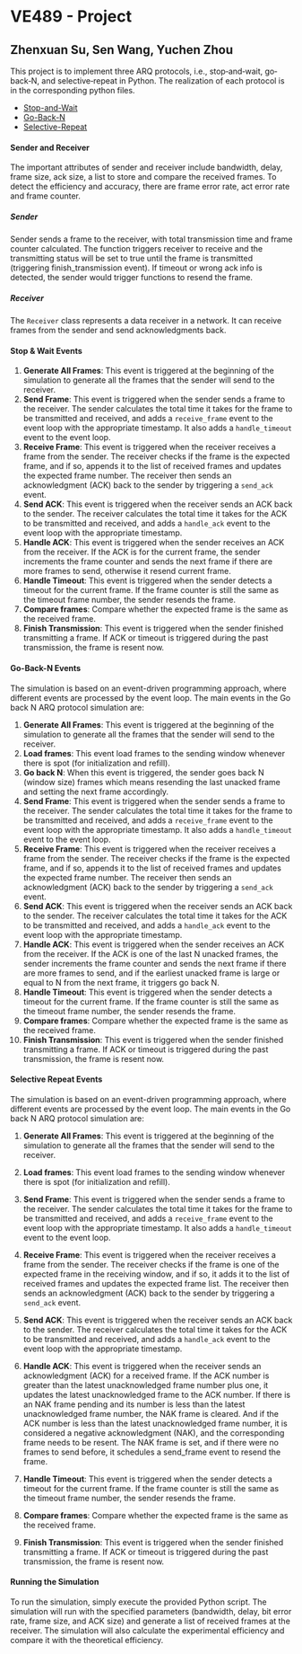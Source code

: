 # VE489 - Project

## Zhenxuan Su, Sen Wang, Yuchen Zhou

This project is to implement three ARQ protocols, i.e., stop‐and‐wait, go‐back‐N, and 
selective‐repeat in Python. The realization of each protocol is in the corresponding python files.

- [Stop-and-Wait](https://github.com/Ehaemmma/VE489-Project/blob/main/stop_and_wait.py)
- [Go-Back-N](https://github.com/Ehaemmma/VE489-Project/blob/main/go_back_N.py)
- [Selective-Repeat](https://github.com/Ehaemmma/VE489-Project/blob/main/selective_repeat.py)

#### Sender and Receiver

The important attributes of sender and receiver include bandwidth, delay, frame size, ack size, a list to store and compare the received frames. To detect the efficiency and accuracy, there are frame error rate, act error rate and frame counter.

##### Sender

Sender sends a frame to the receiver, with total transmission time and frame counter calculated. The function triggers receiver to receive and the transmitting status will be set to true until the frame is transmitted (triggering finish_transmission event). If timeout or wrong ack info is detected, the sender would trigger functions to resend the frame.

##### Receiver

The `Receiver` class represents a data receiver in a network. It can receive frames from the sender and send acknowledgments back.

#### Stop & Wait Events

1. **Generate All Frames**: This event is triggered at the beginning of the simulation to generate all the frames that the sender will send to the receiver.
2. **Send Frame**: This event is triggered when the sender sends a frame to the receiver. The sender calculates the total time it takes for the frame to be transmitted and received, and adds a `receive_frame` event to the event loop with the appropriate timestamp. It also adds a `handle_timeout` event to the event loop.
3. **Receive Frame**: This event is triggered when the receiver receives a frame from the sender. The receiver checks if the frame is the expected frame, and if so, appends it to the list of received frames and updates the expected frame number. The receiver then sends an acknowledgment (ACK) back to the sender by triggering a `send_ack` event.
4. **Send ACK**: This event is triggered when the receiver sends an ACK back to the sender. The receiver calculates the total time it takes for the ACK to be transmitted and received, and adds a `handle_ack` event to the event loop with the appropriate timestamp.
5. **Handle ACK**: This event is triggered when the sender receives an ACK from the receiver. If the ACK is for the current frame, the sender increments the frame counter and sends the next frame if there are more frames to send, otherwise it resend current frame.
6. **Handle Timeout**: This event is triggered when the sender detects a timeout for the current frame. If the frame counter is still the same as the timeout frame number, the sender resends the frame.
7. **Compare frames**: Compare whether the expected frame is the same as the received frame.
8. **Finish Transmission**: This event is triggered when the sender finished transmitting a frame. If ACK or timeout is triggered during the past transmission, the frame is resent now.

#### Go-Back-N Events

The simulation is based on an event-driven programming approach, where different events are processed by the event loop. The main events in the Go back N ARQ protocol simulation are:

1. **Generate All Frames**: This event is triggered at the beginning of the simulation to generate all the frames that the sender will send to the receiver.
2. **Load frames**: This event load frames to the sending window whenever there is spot (for initialization and refill).
3. **Go back N**: When this event is triggered, the sender goes back N (window size) frames which means resending the last unacked frame and setting the next frame accordingly. 
4. **Send Frame**: This event is triggered when the sender sends a frame to the receiver. The sender calculates the total time it takes for the frame to be transmitted and received, and adds a `receive_frame` event to the event loop with the appropriate timestamp. It also adds a `handle_timeout` event to the event loop.
5. **Receive Frame**: This event is triggered when the receiver receives a frame from the sender. The receiver checks if the frame is the expected frame, and if so, appends it to the list of received frames and updates the expected frame number. The receiver then sends an acknowledgment (ACK) back to the sender by triggering a `send_ack` event.
6. **Send ACK**: This event is triggered when the receiver sends an ACK back to the sender. The receiver calculates the total time it takes for the ACK to be transmitted and received, and adds a `handle_ack` event to the event loop with the appropriate timestamp.
7. **Handle ACK**: This event is triggered when the sender receives an ACK from the receiver. If the ACK is one of the last N unacked frames, the sender increments the frame counter and sends the next frame if there are more frames to send, and if the earliest unacked frame is large or equal to N from the next frame, it triggers go back N.
8. **Handle Timeout**: This event is triggered when the sender detects a timeout for the current frame. If the frame counter is still the same as the timeout frame number, the sender resends the frame.
9. **Compare frames**: Compare whether the expected frame is the same as the received frame.
10. **Finish Transmission**: This event is triggered when the sender finished transmitting a frame. If ACK or timeout is triggered during the past transmission, the frame is resent now.

#### Selective Repeat Events

The simulation is based on an event-driven programming approach, where different events are processed by the event loop. The main events in the Go back N ARQ protocol simulation are:

1. **Generate All Frames**: This event is triggered at the beginning of the simulation to generate all the frames that the sender will send to the receiver.

2. **Load frames**: This event load frames to the sending window whenever there is spot (for initialization and refill).
3. **Send Frame**: This event is triggered when the sender sends a frame to the receiver. The sender calculates the total time it takes for the frame to be transmitted and received, and adds a `receive_frame` event to the event loop with the appropriate timestamp. It also adds a `handle_timeout` event to the event loop.

3. **Receive Frame**: This event is triggered when the receiver receives a frame from the sender. The receiver checks if the frame is one of the expected frame in the receiving window, and if so, it adds it to the list of received frames and updates the expected frame list. The receiver then sends an acknowledgment (ACK) back to the sender by triggering a `send_ack` event.

4. **Send ACK**: This event is triggered when the receiver sends an ACK back to the sender. The receiver calculates the total time it takes for the ACK to be transmitted and received, and adds a `handle_ack` event to the event loop with the appropriate timestamp.

1. **Handle ACK**: This event is triggered when the receiver sends an acknowledgment (ACK) for a received frame. If the ACK number is greater than the latest unacknowledged frame number plus one, it updates the latest unacknowledged frame to the ACK number. If there is an NAK frame pending and its number is less than the latest unacknowledged frame number, the NAK frame is cleared. And if the ACK number is less than the latest unacknowledged frame number, it is considered a negative acknowledgment (NAK), and the corresponding frame needs to be resent. The NAK frame is set, and if there were no frames to send before, it schedules a send_frame event to resend the frame.
2. **Handle Timeout**: This event is triggered when the sender detects a timeout for the current frame. If the frame counter is still the same as the timeout frame number, the sender resends the frame.
3. **Compare frames**: Compare whether the expected frame is the same as the received frame.
4. **Finish Transmission**: This event is triggered when the sender finished transmitting a frame. If ACK or timeout is triggered during the past transmission, the frame is resent now.

#### Running the Simulation

To run the simulation, simply execute the provided Python script. The simulation will run with the specified parameters (bandwidth, delay, bit error rate, frame size, and ACK size) and generate a list of received frames at the receiver. The simulation will also calculate the experimental efficiency and compare it with the theoretical efficiency.
